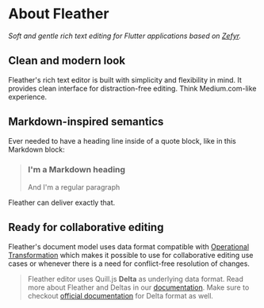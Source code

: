 # About Fleather

<!-- [![Build Status](https://travis-ci.com/memspace/zefyr.svg?branch=master)](https://travis-ci.com/memspace/zefyr) [![codecov](https://codecov.io/gh/memspace/zefyr/branch/master/graph/badge.svg)](https://codecov.io/gh/memspace/zefyr) -->

*Soft and gentle rich text editing for Flutter applications based on [Zefyr](https://github.com/memspace/zefyr).*

## Clean and modern look

Fleather's rich text editor is built with simplicity and flexibility in
mind. It provides clean interface for distraction-free editing. Think
Medium.com-like experience.

[comment]: <> (<img src="https://github.com/fleather-editor/fleather/raw/master/assets/zefyr-1.png" width="375"> <img src="https://github.com/fleather-editor/fleather/raw/master/assets/zefyr-2.png" width="375">)

## Markdown-inspired semantics

Ever needed to have a heading line inside of a quote block, like in
this Markdown block:

> ### I'm a Markdown heading
> And I'm a regular paragraph

Fleather can deliver exactly that.

[comment]: <> (<img src="https://github.com/fleather-editor/fleather/raw/master/assets/markdown-semantics.png" width="375">)


## Ready for collaborative editing

Fleather's document model uses data format compatible with
[Operational Transformation][ot] which makes it possible to use for
collaborative editing use cases or whenever there is a need for
conflict-free resolution of changes.

> Fleather editor uses Quill.js **Delta** as underlying data format. Read
> more about Fleather and Deltas in our [documentation](doc/concepts/data-and-document.md).
> Make sure to checkout [official documentation][delta] for Delta format
> as well.

[delta]: https://quilljs.com/docs/delta/
[ot]: https://en.wikipedia.org/wiki/Operational_transformation
